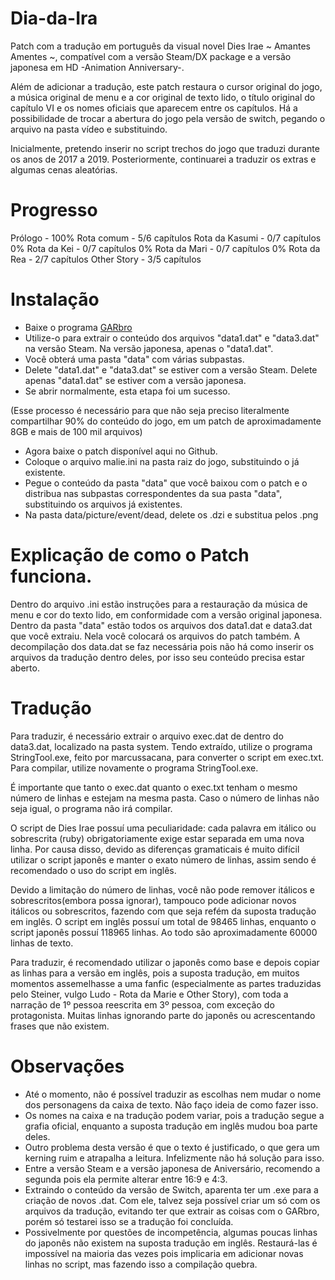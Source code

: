 # Dia-da-Ira

Patch com a tradução em português da visual novel Dies Irae ~ Amantes Amentes ~, compatível com a versão Steam/DX package e a versão japonesa em HD -Animation Anniversary-.

Além de adicionar a tradução, este patch restaura o cursor original do jogo, a música original de menu e a cor original de texto lido, o título original do capítulo VI e os nomes oficiais que aparecem entre os capítulos.
Há a possibilidade de trocar a abertura do jogo pela versão de switch, pegando o arquivo na pasta vídeo e substituindo.

Inicialmente, pretendo inserir no script trechos do jogo que traduzi durante os anos de 2017 a 2019.
Posteriormente, continuarei a traduzir os extras e algumas cenas aleatórias.

# Progresso

Prólogo - 100%
Rota comum - 5/6 capítulos
Rota da Kasumi - 0/7 capítulos 0%
Rota da Kei - 0/7 capítulos 0%
Rota da Mari - 0/7 capítulos 0%
Rota da Rea - 2/7 capítulos
Other Story - 3/5  capítulos

# Instalação
- Baixe o programa [GARbro](https://github.com/morkt/GARbro/releases/tag/v1.5.44)
- Utilize-o para extrair o conteúdo dos arquivos "data1.dat" e "data3.dat" na versão Steam. Na versão japonesa, apenas o "data1.dat".
- Você obterá uma pasta "data" com várias subpastas.
- Delete "data1.dat" e "data3.dat" se estiver com a versão Steam. Delete apenas "data1.dat" se estiver com a versão japonesa.
- Se abrir normalmente, esta etapa foi um sucesso.

(Esse processo é necessário para que não seja preciso literalmente compartilhar 90% do conteúdo do jogo, em um patch de aproximadamente 8GB e mais de 100 mil arquivos)

- Agora baixe o patch disponível aqui no Github.
- Coloque o arquivo malie.ini na pasta raiz do jogo, substituindo o já existente.
- Pegue o conteúdo da pasta "data" que você baixou com o patch e o distribua nas subpastas correspondentes da sua pasta "data", substituindo os arquivos já existentes.
- Na pasta data/picture/event/dead, delete os .dzi e substitua pelos .png
# Explicação de como o Patch funciona.

Dentro do arquivo .ini estão instruções para a restauração da música de menu e cor do texto lido, em conformidade com a versão original japonesa.
Dentro da pasta "data" estão todos os arquivos dos data1.dat e data3.dat que você extraiu. Nela você colocará os arquivos do patch também.
A decompilação dos data.dat se faz necessária pois não há como inserir os arquivos da tradução dentro deles, por isso seu conteúdo precisa estar aberto.


# Tradução

Para traduzir, é necessário extrair o arquivo exec.dat de dentro do data3.dat, localizado na pasta system.
Tendo extraído, utilize o programa StringTool.exe, feito por marcussacana, para converter o script em exec.txt.
Para compilar, utilize novamente o programa StringTool.exe.

É importante que tanto o exec.dat quanto o exec.txt tenham o mesmo número de linhas e estejam na mesma pasta.
Caso o número de linhas não seja igual, o programa não irá compilar.

O script de Dies Irae possuí uma peculiaridade: cada palavra em itálico ou sobrescrita (ruby) obrigatoriamente exige estar separada em uma nova linha. 
Por causa disso, devido as diferenças gramaticais é muito difícil utilizar o script japonês e manter o exato número de linhas, assim sendo é recomendado o uso do script em inglês.

Devido a limitação do número de linhas, você não pode remover itálicos e sobrescritos(embora possa ignorar), tampouco pode adicionar novos itálicos ou sobrescritos, fazendo com que seja refém da suposta tradução em inglês.
O script em inglês possuí um total de 98465 linhas, enquanto o script japonês possuí 118965 linhas. Ao todo são aproximadamente 60000 linhas de texto.

Para traduzir, é recomendado utilizar o japonês como base e depois copiar as linhas para a versão em inglês, pois a suposta tradução, em muitos momentos assemelhasse a uma fanfic (especialmente as partes traduzidas pelo Steiner, vulgo Ludo - Rota da Marie e Other Story), com toda a narração de 1º pessoa reescrita em 3º pessoa, com exceção do protagonista. Muitas linhas ignorando parte do japonês ou acrescentando frases que não existem.

# Observações

- Até o momento, não é possível traduzir as escolhas nem mudar o nome dos personagens da caixa de texto. Não faço ideia de como fazer isso.
- Os nomes na caixa e na tradução podem variar, pois a tradução segue a grafia oficial, enquanto a suposta tradução em inglês mudou boa parte deles.
- Outro problema desta versão é que o texto é justificado, o que gera um kerning ruim e atrapalha a leitura.
Infelizmente não há solução para isso.
- Entre a versão Steam e a versão japonesa de Aniversário, recomendo a segunda pois ela permite alterar entre 16:9 e 4:3.
- Extraindo o conteúdo da versão de Switch, aparenta ter um .exe para a criação de novos .dat. Com ele, talvez seja possível criar um só com os arquivos da tradução, evitando ter que extrair as coisas com o GARbro, porém só testarei isso se a tradução foi concluída.
- Possivelmente por questões de incompetência, algumas poucas linhas do japonês não existem na suposta tradução em inglês. Restaurá-las é impossível na maioria das vezes pois implicaria em adicionar novas linhas no script, mas fazendo isso a compilação quebra.